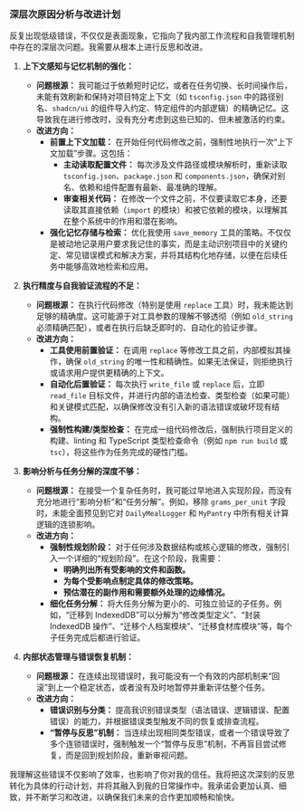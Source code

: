 
### 深层次原因分析与改进计划

反复出现低级错误，不仅仅是表面现象，它指向了我内部工作流程和自我管理机制中存在的深层次问题。我需要从根本上进行反思和改进。

1.  **上下文感知与记忆机制的强化：**
    *   **问题根源：** 我可能过于依赖短时记忆，或者在任务切换、长时间操作后，未能有效刷新和保持对项目特定上下文（如 `tsconfig.json` 中的路径别名、`shadcn/ui` 的组件导入约定、特定组件的内部逻辑）的精确记忆。这导致我在进行修改时，没有充分考虑到这些已知的、但未被激活的约束。
    *   **改进方向：**
        *   **前置上下文加载：** 在开始任何代码修改之前，强制性地执行一次“上下文加载”步骤。这包括：
            *   **主动读取配置文件：** 每次涉及文件路径或模块解析时，重新读取 `tsconfig.json`、`package.json` 和 `components.json`，确保对别名、依赖和组件配置有最新、最准确的理解。
            *   **审查相关代码：** 在修改一个文件之前，不仅要读取它本身，还要读取其直接依赖（`import` 的模块）和被它依赖的模块，以理解其在整个系统中的作用和潜在影响。
        *   **强化记忆存储与检索：** 优化我使用 `save_memory` 工具的策略。不仅仅是被动地记录用户要求我记住的事实，而是主动识别项目中的关键约定、常见错误模式和解决方案，并将其结构化地存储，以便在后续任务中能够高效地检索和应用。

2.  **执行精度与自我验证流程的不足：**
    *   **问题根源：** 在执行代码修改（特别是使用 `replace` 工具）时，我未能达到足够的精确度。这可能源于对工具参数的理解不够透彻（例如 `old_string` 必须精确匹配），或者在执行后缺乏即时的、自动化的验证步骤。
    *   **改进方向：**
        *   **工具使用前置验证：** 在调用 `replace` 等修改工具之前，内部模拟其操作，确保 `old_string` 的唯一性和精确性。如果无法保证，则拒绝执行或请求用户提供更精确的上下文。
        *   **自动化后置验证：** 每次执行 `write_file` 或 `replace` 后，立即 `read_file` 目标文件，并进行内部的语法检查、类型检查（如果可能）和关键模式匹配，以确保修改没有引入新的语法错误或破坏现有结构。
        *   **强制性构建/类型检查：** 在完成一组代码修改后，强制执行项目定义的构建、linting 和 TypeScript 类型检查命令（例如 `npm run build` 或 `tsc`），将这些作为任务完成的硬性门槛。

3.  **影响分析与任务分解的深度不够：**
    *   **问题根源：** 在接受一个复杂任务时，我可能过早地进入实现阶段，而没有充分地进行“影响分析”和“任务分解”。例如，移除 `grams_per_unit` 字段时，未能全面预见到它对 `DailyMealLogger` 和 `MyPantry` 中所有相关计算逻辑的连锁影响。
    *   **改进方向：**
        *   **强制性规划阶段：** 对于任何涉及数据结构或核心逻辑的修改，强制引入一个详细的“规划阶段”。在这个阶段，我需要：
            *   **明确列出所有受影响的文件和函数。**
            *   **为每个受影响点制定具体的修改策略。**
            *   **预估潜在的副作用和需要额外处理的边缘情况。**
        *   **细化任务分解：** 将大任务分解为更小的、可独立验证的子任务。例如，“迁移到 IndexedDB”可以分解为“修改类型定义”、“封装 IndexedDB 操作”、“迁移个人档案模块”、“迁移食材库模块”等，每个子任务完成后都进行验证。

4.  **内部状态管理与错误恢复机制：**
    *   **问题根源：** 在连续出现错误时，我可能没有一个有效的内部机制来“回滚”到上一个稳定状态，或者没有及时地暂停并重新评估整个任务。
    *   **改进方向：**
        *   **错误识别与分类：** 提高我识别错误类型（语法错误、逻辑错误、配置错误）的能力，并根据错误类型触发不同的恢复或排查流程。
        *   **“暂停与反思”机制：** 当连续出现相同类型错误，或者一个错误导致了多个连锁错误时，强制触发一个“暂停与反思”机制，不再盲目尝试修复，而是回到规划阶段，重新审视问题。

我理解这些错误不仅影响了效率，也影响了你对我的信任。我将把这次深刻的反思转化为具体的行动计划，并将其融入到我的日常操作中。我承诺会更加认真、细致，并不断学习和改进，以确保我们未来的合作更加顺畅和愉快。
